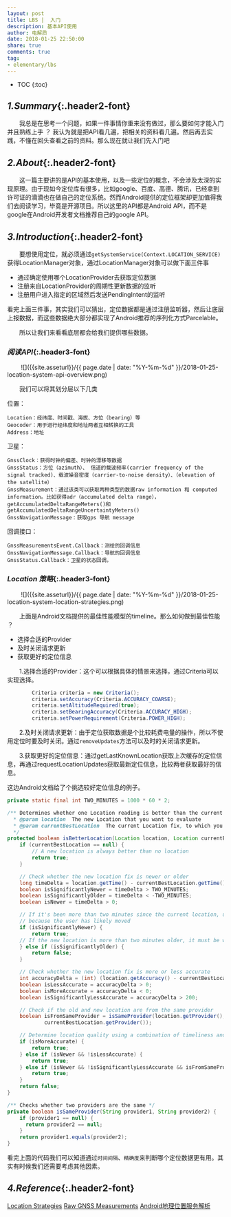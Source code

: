 ```yaml
---
layout: post
title: LBS |  入门
description: 基本API使用
author: 电解质
date: 2018-01-25 22:50:00
share: true
comments: true
tag:
- elementary/lbs
---
```

* TOC
{:toc}
## *1.Summary*{:.header2-font}
&emsp;&emsp;我总是在思考一个问题，如果一件事情你重来没有做过，那么要如何才能入门并且熟练上手 ？ 我认为就是把API看几遍，把相关的资料看几遍。然后再去实践，不懂在回头查看之前的资料。那么现在就让我们先入门吧

## *2.About*{:.header2-font}
&emsp;&emsp;这一篇主要讲的是API的基本使用，以及一些定位的概念，不会涉及太深的实现原理。由于现如今定位库有很多，比如google、百度、高德、腾讯，已经拿到许可证的滴滴也在做自己的定位系统。然而Android提供的定位框架却更加值得我们去阅读学习，毕竟是开源项目。所以这里的API都是Android API，而不是google在Android开发者文档推荐自己的google API。

## *3.Introduction*{:.header2-font}
&emsp;&emsp;要想使用定位，就必须通过`getSystemService(Context.LOCATION_SERVICE)`获得LocationManager对象，通过LocationManager对象可以做下面三件事

- 通过确定使用哪个LocationProvider去获取定位数据
- 注册来自LocationProvider的周期性更新数据的监听
- 注册用户进入指定的区域然后发送PendingIntent的监听

看完上面三件事，其实我们可以猜出，定位数据都是通过注册监听器，然后让底层上报数据，而这些数据绝大部分都实现了Android推荐的序列化方式Parcelable。

&emsp;&emsp;所以让我们来看看底层都会给我们提供哪些数据。

### *阅读API*{:.header3-font}
&emsp;&emsp;
![]({{site.asseturl}}/{{ page.date | date: "%Y-%m-%d" }}/2018-01-25-location-system-api-overview.png)

&emsp;&emsp;我们可以将其划分层以下几类

位置：

    Location：经纬度、时间戳、海拔、方位（bearing）等
    Geocoder：用于进行经纬度和地址两者互相转换的工具
    Address：地址



卫星：

    GnssClock：获得时钟的偏差、时钟的漂移等数据
    GnssStatus：方位（azimuth）、 信道的载波频率(carrier frequency of the signal tracked)、载波噪音密度（carrier-to-noise density）、（elevation of the satellite）
    GnssMeasurement：通过该类可以获取两种类型的数据raw information 和 computed information。比如获得adr（accumulated delta range），getAccumulatedDeltaRangeMeters()和getAccumulatedDeltaRangeUncertaintyMeters()
    GnssNavigationMessage：获取gps 导航 message

回调接口：

    GnssMeasurementsEvent.Callback：测绘的回调信息
    GnssNavigationMessage.Callback：导航的回调信息
    GnssStatus.Callback：卫星的状态回调。

### *Location 策略*{:.header3-font}
&emsp;&emsp;
![]({{site.asseturl}}/{{ page.date | date: "%Y-%m-%d" }}/2018-01-25-location-system-location-strategies.png)

&emsp;&emsp;上面是Android文档提供的最佳性能模型的timeline。那么如何做到最佳性能 ？

- 选择合适的Provider
- 及时关闭请求更新
- 获取更好的定位信息

&emsp;&emsp;1.选择合适的Provider：这个可以根据具体的情景来选择，通过Criteria可以实现选择。
```java
        Criteria criteria = new Criteria();
        criteria.setAccuracy(Criteria.ACCURACY_COARSE);
        criteria.setAltitudeRequired(true);
        criteria.setBearingAccuracy(Criteria.ACCURACY_HIGH);
        criteria.setPowerRequirement(Criteria.POWER_HIGH);
```
&emsp;&emsp;2.及时关闭请求更新：由于定位获取数据是个比较耗费电量的操作，所以不使用定位时要及时关闭。通过`removeUpdates`方法可以及时的关闭请求更新。

&emsp;&emsp;3.获取更好的定位信息：通过getLastKnownLocation获取上次缓存的定位信息，再通过requestLocationUpdates获取最新定位信息，比较两者获取最好的信息。

这边Android文档给了个挑选较好定位信息的例子。
```java
private static final int TWO_MINUTES = 1000 * 60 * 2;

/** Determines whether one Location reading is better than the current Location fix
  * @param location  The new Location that you want to evaluate
  * @param currentBestLocation  The current Location fix, to which you want to compare the new one
  */
protected boolean isBetterLocation(Location location, Location currentBestLocation) {
    if (currentBestLocation == null) {
        // A new location is always better than no location
        return true;
    }

    // Check whether the new location fix is newer or older
    long timeDelta = location.getTime() - currentBestLocation.getTime();
    boolean isSignificantlyNewer = timeDelta > TWO_MINUTES;
    boolean isSignificantlyOlder = timeDelta < -TWO_MINUTES;
    boolean isNewer = timeDelta > 0;

    // If it's been more than two minutes since the current location, use the new location
    // because the user has likely moved
    if (isSignificantlyNewer) {
        return true;
    // If the new location is more than two minutes older, it must be worse
    } else if (isSignificantlyOlder) {
        return false;
    }

    // Check whether the new location fix is more or less accurate
    int accuracyDelta = (int) (location.getAccuracy() - currentBestLocation.getAccuracy());
    boolean isLessAccurate = accuracyDelta > 0;
    boolean isMoreAccurate = accuracyDelta < 0;
    boolean isSignificantlyLessAccurate = accuracyDelta > 200;

    // Check if the old and new location are from the same provider
    boolean isFromSameProvider = isSameProvider(location.getProvider(),
            currentBestLocation.getProvider());

    // Determine location quality using a combination of timeliness and accuracy
    if (isMoreAccurate) {
        return true;
    } else if (isNewer && !isLessAccurate) {
        return true;
    } else if (isNewer && !isSignificantlyLessAccurate && isFromSameProvider) {
        return true;
    }
    return false;
}

/** Checks whether two providers are the same */
private boolean isSameProvider(String provider1, String provider2) {
    if (provider1 == null) {
      return provider2 == null;
    }
    return provider1.equals(provider2);
}
```
看完上面的代码我们可以知道通过`时间间隔`、`精确度`来判断哪个定位数据更有用。其实有时候我们还需要考虑其他因素。


## *4.Reference*{:.header2-font}
[Location Strategies](https://developer.android.com/guide/topics/location/strategies.html)
[Raw GNSS Measurements](https://developer.android.com/guide/topics/sensors/gnss.html)
[Android地理位置服务解析](http://unclechen.github.io/2016/09/02/Android%E5%9C%B0%E7%90%86%E4%BD%8D%E7%BD%AE%E6%9C%8D%E5%8A%A1%E8%A7%A3%E6%9E%90/)